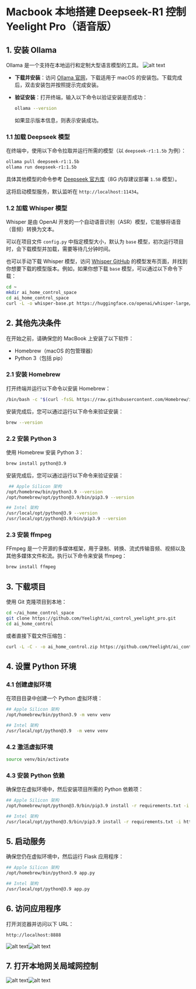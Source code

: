 # Macbook 本地搭建 Deepseek-R1 控制 Yeelight Pro（语音版）

## 1. 安装 Ollama

Ollama 是一个支持在本地运行和定制大型语言模型的工具。
![alt text](static/image-4.png)

- **下载并安装**：访问 [Ollama 官网](https://ollama.com/download)，下载适用于 macOS 的安装包。下载完成后，双击安装包并按照提示完成安装。
- **验证安装**：打开终端，输入以下命令以验证安装是否成功：

  ```bash
  ollama --version
  ```

  如果显示版本信息，则表示安装成功。

### 1.1 加载 Deepseek 模型

在终端中，使用以下命令拉取并运行所需的模型（以 `deepseek-r1:1.5b` 为例）：

```bash
ollama pull deepseek-r1:1.5b
ollama run deepseek-r1:1.5b
```

具体其他模型的命令参考 [Deepseek 官方库](https://ollama.com/library/deepseek-r1)（8G 内存建议部署 `1.5B` 模型）。

这将启动模型服务，默认监听在 `http://localhost:11434`。

### 1.2 加载 Whisper 模型

Whisper 是由 OpenAI 开发的一个自动语音识别（ASR）模型，它能够将语音（音频）转换为文本。

可以在项目文件 `config.py` 中指定模型大小，默认为 `base` 模型，初次运行项目时，会下载模型并加载，需要等待几分钟时间。

也可以手动下载 Whisper 模型，访问 [Whisper GitHub](https://github.com/openai/whisper#available-models-and-languages) 的模型发布页面，并找到你想要下载的模型版本。例如，如果你想下载 `base` 模型，可以通过以下命令下载：

```bash
cd ~
mkdir ai_home_control_space
cd ai_home_control_space
curl -L -o whisper-base.pt https://huggingface.co/openai/whisper-large/resolve/main/pytorch_model.bin
```

## 2. 其他先决条件

在开始之前，请确保您的 MacBook 上安装了以下软件：

- Homebrew（macOS 的包管理器）
- Python 3（包括 pip）

### 2.1 安装 Homebrew

打开终端并运行以下命令以安装 Homebrew：

```bash
/bin/bash -c "$(curl -fsSL https://raw.githubusercontent.com/Homebrew/install/HEAD/install.sh)"
```

安装完成后，您可以通过运行以下命令来验证安装：

```bash
brew --version
```

### 2.2 安装 Python 3

使用 Homebrew 安装 Python 3：

```bash
brew install python@3.9
```

安装完成后，您可以通过运行以下命令来验证安装：

```bash
 ## Apple Silicon 架构 
/opt/homebrew/bin/python3.9 --version
/opt/homebrew/opt/python@3.9/bin/pip3.9 --version

## Intel 架构
/usr/local/opt/python@3.9 --version
/usr/local/opt/python@3.9/bin/pip3.9 --version
```

### 2.3 安装 ffmpeg

FFmpeg 是一个开源的多媒体框架，用于录制、转换、流式传输音频、视频以及其他多媒体文件和流。执行以下命令来安装 ffmpeg：

```bash
brew install ffmpeg
```

## 3. 下载项目

使用 Git 克隆项目到本地：

```bash
cd ~/ai_home_control_space
git clone https://github.com/Yeelight/ai_control_yeelight_pro.git
cd ai_home_control
```

或者直接下载文件压缩包：

```bash
curl -L -C - -o ai_home_control.zip https://github.com/Yeelight/ai_control_yeelight_pro/archive/refs/tags/v0.0.1.zip

```

## 4. 设置 Python 环境

### 4.1 创建虚拟环境

在项目目录中创建一个 Python 虚拟环境：

```bash
## Apple Silicon 架构 
/opt/homebrew/bin/python3.9 -m venv venv

## Intel 架构
/usr/local/opt/python@3.9  -m venv venv
```

### 4.2 激活虚拟环境

```bash
source venv/bin/activate
```

### 4.3 安装 Python 依赖

确保您在虚拟环境中，然后安装项目所需的 Python 依赖项：

```bash
## Apple Silicon 架构 
/opt/homebrew/opt/python@3.9/bin/pip3.9 install -r requirements.txt -i https://mirrors.tuna.tsinghua.edu.cn/pypi/web/simple

## Intel 架构
/usr/local/opt/python@3.9/bin/pip3.9 install -r requirements.txt -i https://mirrors.tuna.tsinghua.edu.cn/pypi/web/simple
```

## 5. 启动服务

确保您仍在虚拟环境中，然后运行 Flask 应用程序：

```bash
## Apple Silicon 架构 
/opt/homebrew/bin/python3.9 app.py

## Intel 架构
/usr/local/opt/python@3.9 app.py
```

## 6. 访问应用程序

打开浏览器并访问以下 URL：

```bash
http://localhost:8888
```

![alt text](static/image-2.png)![alt text](static/image-3.png)

## 7. 打开本地网关局域网控制

![alt text](static/image.png)![alt text](static/image-1.png)